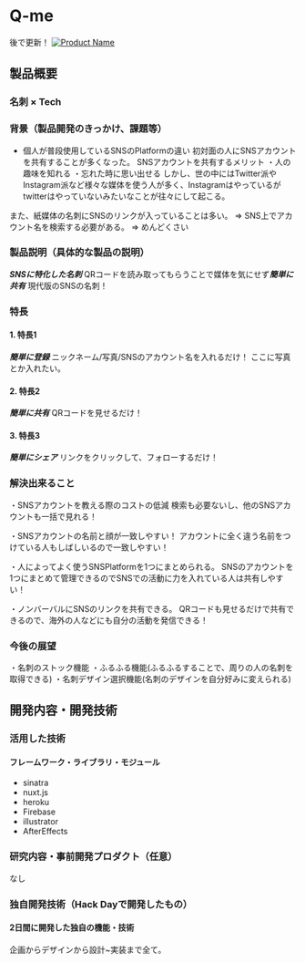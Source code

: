 # Q-me

後で更新！
[![Product Name](image.png)](https://www.youtube.com/watch?v=G5rULR53uMk)

## 製品概要
### 名刺 × Tech
### 背景（製品開発のきっかけ、課題等）
- 個人が普段使用しているSNSのPlatformの違い
初対面の人にSNSアカウントを共有することが多くなった。
SNSアカウントを共有するメリット
・人の趣味を知れる
・忘れた時に思い出せる
しかし、世の中にはTwitter派やInstagram派など様々な媒体を使う人が多く、Instagramはやっているがtwitterはやっていないみたいなことが往々にして起こる。

また、紙媒体の名刺にSNSのリンクが入っていることは多い。
=> SNS上でアカウント名を検索する必要がある。
=> めんどくさい

### 製品説明（具体的な製品の説明）
***SNSに特化した名刺***
QRコードを読み取ってもらうことで媒体を気にせず***簡単に共有***
現代版のSNSの名刺！

### 特長

#### 1. 特長1
***簡単に登録***
ニックネーム/写真/SNSのアカウント名を入れるだけ！
ここに写真とか入れたい。

#### 2. 特長2
***簡単に共有***
QRコードを見せるだけ！

#### 3. 特長3
***簡単にシェア***
リンクをクリックして、フォローするだけ！

### 解決出来ること
・SNSアカウントを教える際のコストの低減
検索も必要ないし、他のSNSアカウントも一括で見れる！

・SNSアカウントの名前と顔が一致しやすい！
アカウントに全く違う名前をつけている人もしばしいるので一致しやすい！

・人によってよく使うSNSPlatformを1つにまとめられる。
SNSのアカウントを1つにまとめて管理できるのでSNSでの活動に力を入れている人は共有しやすい！

・ノンバーバルにSNSのリンクを共有できる。
QRコードも見せるだけで共有できるので、海外の人などにも自分の活動を発信できる！

### 今後の展望
・名刺のストック機能
・ふるふる機能(ふるふるすることで、周りの人の名刺を取得できる)
・名刺デザイン選択機能(名刺のデザインを自分好みに変えられる)

## 開発内容・開発技術
### 活用した技術
#### フレームワーク・ライブラリ・モジュール
* sinatra
* nuxt.js
* heroku
* Firebase
* illustrator
* AfterEffects

### 研究内容・事前開発プロダクト（任意）
なし

### 独自開発技術（Hack Dayで開発したもの）
#### 2日間に開発した独自の機能・技術
企画からデザインから設計~実装まで全て。


